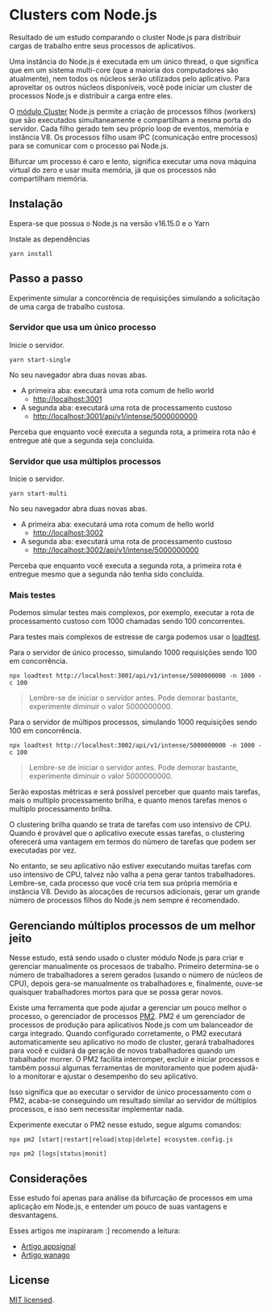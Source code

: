 # Clusters com Node.js

Resultado de um estudo comparando o cluster Node.js para distribuir cargas de trabalho entre seus processos de aplicativos.

Uma instância do Node.js é executada em um único thread, o que significa que em um sistema multi-core (que a maioria dos computadores são atualmente), nem todos os núcleos serão utilizados pelo aplicativo. Para aproveitar os outros núcleos disponíveis, você pode iniciar um cluster de processos Node.js e distribuir a carga entre eles.

O [módulo Cluster](https://nodejs.org/api/cluster.html) Node.js permite a criação de processos filhos (workers) que são executados simultaneamente e compartilham a mesma porta do servidor. Cada filho gerado tem seu próprio loop de eventos, memória e instância V8. Os processos filho usam IPC (comunicação entre processos) para se comunicar com o processo pai Node.js.

Bifurcar um processo é caro e lento, significa executar uma nova máquina virtual do zero e usar muita memória, já que os processos não compartilham memória.

## Instalação

Espera-se que possua o Node.js na versão v16.15.0 e o Yarn

Instale as dependências

```
yarn install
```

## Passo a passo

Experimente simular a concorrência de requisições simulando a solicitação de uma carga de trabalho custosa.

### Servidor que usa um único processo

Inicie o servidor.

```
yarn start-single
```

No seu navegador abra duas novas abas.

*  A primeira aba: executará uma rota comum de hello world
    * [http://localhost:3001](http://localhost:3001)
*  A segunda aba: executará uma rota de processamento custoso
    * [http://localhost:3001/api/v1/intense/5000000000](http://localhost:3001/api/v1/intense/5000000000)

Perceba que enquanto você executa a segunda rota, a primeira rota não é entregue até que a segunda seja concluída.

### Servidor que usa múltiplos processos

Inicie o servidor.

```
yarn start-multi
```

No seu navegador abra duas novas abas.

*  A primeira aba: executará uma rota comum de hello world
    * [http://localhost:3002](http://localhost:3002)
*  A segunda aba: executará uma rota de processamento custoso
    * [http://localhost:3002/api/v1/intense/5000000000](http://localhost:3002/api/v1/intense/5000000000)

Perceba que enquanto você executa a segunda rota, a primeira rota é entregue mesmo que a segunda não tenha sido concluída.

### Mais testes

Podemos simular testes mais complexos, por exemplo, executar a rota de processamento custoso com 1000 chamadas sendo 100 concorrentes.

Para testes mais complexos de estresse de carga podemos usar o [loadtest](https://www.npmjs.com/package/loadtest).

Para o servidor de único processo, simulando 1000 requisições sendo 100 em concorrência.

```
npx loadtest http://localhost:3001/api/v1/intense/5000000000 -n 1000 -c 100
```

> Lembre-se de iniciar o servidor antes. Pode demorar bastante, experimente diminuir o valor 5000000000.


Para o servidor de múltipos processos, simulando 1000 requisições sendo 100 em concorrência.

```
npx loadtest http://localhost:3002/api/v1/intense/5000000000 -n 1000 -c 100
```

> Lembre-se de iniciar o servidor antes. Pode demorar bastante, experimente diminuir o valor 5000000000.

Serão expostas métricas e será possível perceber que quanto mais tarefas, mais o multiplo processamento brilha, e quanto menos tarefas menos o multiplo processamento brilha.

O clustering brilha quando se trata de tarefas com uso intensivo de CPU. Quando é provável que o aplicativo execute essas tarefas, o clustering oferecerá uma vantagem em termos do número de tarefas que podem ser executadas por vez.

No entanto, se seu aplicativo não estiver executando muitas tarefas com uso intensivo de CPU, talvez não valha a pena gerar tantos trabalhadores. Lembre-se, cada processo que você cria tem sua própria memória e instância V8. Devido às alocações de recursos adicionais, gerar um grande número de processos filhos do Node.js nem sempre é recomendado.

## Gerenciando múltiplos processos de um melhor jeito

Nesse estudo, está sendo usado o cluster módulo Node.js para criar e gerenciar manualmente os processos de trabalho. Primeiro determina-se o número de trabalhadores a serem gerados (usando o número de núcleos de CPU), depois gera-se manualmente os trabalhadores e, finalmente, ouve-se quaisquer trabalhadores mortos para que se possa gerar novos.

Existe uma ferramenta que pode ajudar a gerenciar um pouco melhor o processo, o gerenciador de processos [PM2](https://pm2.keymetrics.io/). PM2 é um gerenciador de processos de produção para aplicativos Node.js com um balanceador de carga integrado. Quando configurado corretamente, o PM2 executará automaticamente seu aplicativo no modo de cluster, gerará trabalhadores para você e cuidará da geração de novos trabalhadores quando um trabalhador morrer. O PM2 facilita interromper, excluir e iniciar processos e também possui algumas ferramentas de monitoramento que podem ajudá-lo a monitorar e ajustar o desempenho do seu aplicativo.

Isso significa que ao executar o servidor de único processamento com o PM2, acaba-se conseguindo um resultado similar ao servidor de múltiplos processos, e isso sem necessitar implementar nada.

Experimente executar o PM2 nesse estudo, segue algums comandos:

```
npx pm2 [start|restart|reload|stop|delete] ecosystem.config.js

npx pm2 [logs|status|monit]
```

## Considerações

Esse estudo foi apenas para análise da bifurcação de processos em uma aplicação em Node.js, e entender um pouco de suas vantagens e desvantagens.

Esses artigos me inspiraram :] recomendo a leitura:

- [Artigo appsignal](https://blog.appsignal.com/2021/02/03/improving-node-application-performance-with-clustering.html)
- [Artigo wanago](https://wanago.io/2019/04/29/node-js-typescript-power-of-many-processes-cluster/)

## License

[MIT licensed](LICENSE).
